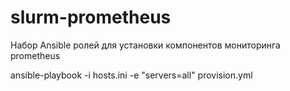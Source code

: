 # slurm-prometheus
Набор Ansible ролей для установки компонентов мониторинга prometheus

ansible-playbook -i hosts.ini -e "servers=all" provision.yml